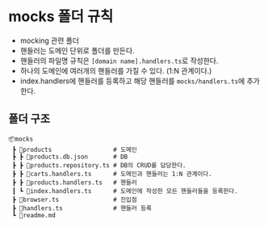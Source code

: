 # mocks 폴더 규칙

- mocking 관련 폴더
- 핸들러는 도메인 단위로 폴더를 만든다.
- 핸들러의 파일명 규칙은 `[domain name].handlers.ts`로 작성한다.
- 하나의 도메인에 여러개의 핸들러를 가질 수 있다. (1:N 관계이다.)
- index.handlers에 핸들러를 등록하고 해당 핸들러를 `mocks/handlers.ts`에 추가한다.

## 폴더 구조

```
📦mocks
 ┣ 📂products                 # 도메인
 ┣ ┣ 📜products.db.json       # DB
 ┣ ┣ 📜products.repository.ts # DB의 CRUD를 담당한다.
 ┣ ┣ 📜carts.handlers.ts      # 도메인과 핸들러는 1:N 관계이다.
 ┣ ┣ 📜products.handlers.ts   # 핸들러
 ┃ ┗ 📜index.handlers.ts      # 도메인에 작성한 모든 핸들러들을 등록한다.
 ┣ 📜browser.ts               # 진입점
 ┣ 📜handlers.ts              # 핸들러 등록
 ┗ 📜readme.md
```
